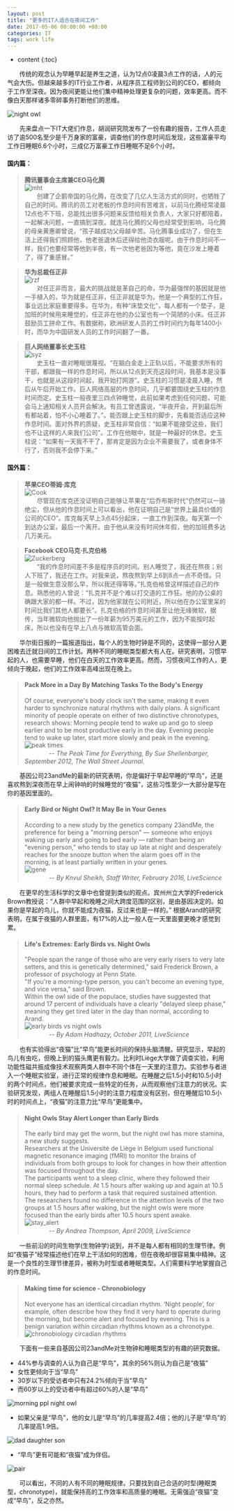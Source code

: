 ```yaml
---
layout: post
title: "更多的IT人适合在夜间工作"
date: 2017-05-06 00:00:00 +08:00
categories: IT
tags: work life 
---
```


* content
{:toc}

　　传统的观念认为早睡早起是养生之道，认为12点0凌晨3点工作的话，人的元气会大伤。但越来越多的IT行业工作者，从程序员工程师到公司的CEO，都倾向于工作至深夜。因为夜间更能让他们集中精神处理更复杂的问题，效率更高。而不像白天那样诸多零碎事务打断他们的思维。

![night owl](http://eastmanjian.cn/blog/images/chronobiology/night_owl.jpg)





　　先来盘点一下IT大佬们作息，胡润研究院发布了一份有趣的报告，工作人员走访了逾500名至少是千万身家的富豪，调查他们的作息时间后发现，这些富豪平均工作日睡眠6.6个小时，三成亿万富豪工作日睡眠不足6个小时。

#### 国内篇：

> **腾讯董事会主席兼CEO马化腾**  
> ![mht](http://eastmanjian.cn/blog/images/chronobiology/mht.png)  
>　　创建了企鹅帝国的马化腾，在改变了几亿人生活方式的同时，也牺牲了自己的时间。腾讯的员工对老板的作息时间有苦难言，以前马化腾经常凌晨12点也不下班，总能找出很多问题来反馈给相关负责人，大家只好都陪着，一起解决问题，一直搞到深夜。就连马化腾的父母也经常受到影响，马化腾的母亲黄惠卿曾说，“孩子越成功父母越辛苦。马化腾事业成功了，但在生活上还得我们照顾他，他老爸退休后还得给他烫衣服呢。由于作息时间不一样，我们也要经常等他到半夜，有一次他老爸因为等他，竟在沙发上睡着了，得了重感冒。”  
  
> **华为总裁任正非**  
> ![rzf](http://eastmanjian.cn/blog/images/chronobiology/rzf.png)  
>　　对任正非而言，最大的挑战就是革自己的命，华为最强悍的基因就是他一手植入的，华为就是任正非，任正非就是华为。他是一个典型的工作狂，事业远比家庭重要得多。在华为，有种“床垫文化”，每人都有一个垫子，是加班的时候用来睡觉的，任正非在他的办公室也有一个简陋的小床。任正非鼓励员工拼命工作。有数据称，欧洲研发人员的工作时间约为每年1400小时，而华为中国研发人员的工作时间翻了一番。  
  
> **巨人网络董事长史玉柱**  
> ![syz](http://eastmanjian.cn/blog/images/chronobiology/syz.png)  
>　　史玉柱一直对睡眠很蔑视。“在脑白金走上正轨以后，不能要求所有的干部，都跟我一样的作息时间，所以从12点到天亮这段时间，我基本是没事干，也就是从这段时间起，我开始打网游”。史玉柱的习惯是凌晨入睡，然后从午后开始工作。巨人网络高层的作息时间，几乎都要围绕史玉柱的作息时间而定。史玉柱一般夜里三四点钟睡觉，此前如果考虑到任何问题，可能会马上通知相关人员开会解决。有员工曾透露说，“半夜开会，开到最后所有都站着，怕不小心睡着了。”。能否跟上史玉柱的脚步，先看能否适应这种作息时间。面对外界的质疑，史玉柱非常自信：“如果不能接受这些，我们也不让这样的人来我们公司”。工作在他眼中，就是一种最好的休息。史玉柱说：“如果有一天我不干了，那肯定是因为企业不需要我了，或者身体不行了，否则我不会停下来。”  

#### 国外篇：

> **苹果CEO蒂姆·库克**  
> ![Cook](http://eastmanjian.cn/blog/images/chronobiology/Cook.png)  
>　　尽管现在库克还没证明自己能够让苹果在“后乔布斯时代”仍然可以一骑绝尘，但从他的作息时间上可以看出，他在证明自己是“世界上最具价值的公司的CEO”。库克每天早上3点45分起床，一直工作到深夜。每天第一个到达办公室，最后一个离开。由于他从来没有时间休年假，他的加班费多达几万美元。  

> **Facebook CEO马克·扎克伯格**  
> ![Zuckerberg](http://eastmanjian.cn/blog/images/chronobiology/Zuckerberg.png)  
>　　“我的作息时间差不多是程序员的时间。别人睡觉了，我还在熬夜；别人下班了，我还在工作。对我来说，熬夜熬到早上6到8点一点不奇怪。只是一般做生意没那么早，所以我还得等等。”扎克伯格曾这样描述自己的作息。熟悉他的人曾说：“扎克并不是个难以打交道的工作狂。他的办公桌的确跟大家的都一样。不过，因为他家就在公司附近，所以他在办公室里呆的时间比我们其他人都要长”。扎克伯格的作息时间甚至让他无缘微软，据传，当年微软向他抛出了一份年薪为95万美元的工作，因为不能按时起床，所以也没有在早上八点与微软高管会面。  


　　华尔街日报的一篇报道指出，每个人的生物时钟是不同的，这使得一部分人更困难去迁就日间的工作计划。两种不同的睡眠类型都大有人在。研究表明，习惯早起的人，也需要早睡，他们在白天的工作效率更高。然而，习惯夜间工作的人，更倾向于晚起，他们的工作效率高峰出现在晚上。

> #### Pack More in a Day By Matching Tasks To the Body's Energy  
> Of course, everyone's body clock isn't the same, making it even harder to synchronize natural rhythms with daily plans. A significant minority of people operate on either of two distinctive chronotypes, research shows: Morning people tend to wake up and go to sleep earlier and to be most productive early in the day. Evening people tend to wake up later, start more slowly and peak in the evening.  
> ![peak times](http://eastmanjian.cn/blog/images/chronobiology/peak_times.jpg)  
> 　　　　-- *The Peak Time for Everything, By Sue Shellenbarger, September 2012, The Wall Street Journal.*

　　基因公司23andMe的最新的研究表明，你是偏好于早起早睡的“早鸟”，还是喜欢熬到深夜而在早上闹钟响的时候睡觉的“夜猫”，这些习性至少一大部分是写在你的基因里面的。

> #### Early Bird or Night Owl? It May Be in Your Genes  
> According to a new study by the genetics company 23andMe, the preference for being a "morning person" — someone who enjoys waking up early and going to bed early — rather than being an "evening person," who tends to stay up late at night and desperately reaches for the snooze button when the alarm goes off in the morning, is at least partially written in your genes.  
> ![gene](http://eastmanjian.cn/blog/images/chronobiology/gene.png)  
> 　　　　-- *By Knvul Sheikh, Staff Writer, February 2016, LiveScience*

　　在更早的生活科学的文章中也曾提到类似的观点。宾州州立大学的Frederick Brown教授说：“人群中早起和晚睡之间大跨度范围的区别，是由基因决定的。如果你是早起的鸟儿，你就不能成为夜猫，反过来也是一样的。” 根据Arand的研究表明，在属于夜猫的人群里面，有17%的人比一般人在一天里面要更晚才感觉到累。

> #### Life's Extremes: Early Birds vs. Night Owls
> "People span the range of those who are very early risers to very late setters, and this is genetically determined," said Frederick Brown, a professor of psychology at Penn State.  
> "If you're a morning-type person, you can't become an evening type, and vice versa," said Brown.  
> Within the owl side of the populace, studies have suggested that around 17 percent of individuals have a clearly "delayed sleep phase," meaning they get tired later in the day than normal, according to Arand.  
> ![early birds vs night owls](http://eastmanjian.cn/blog/images/chronobiology/early_birds_vs_night_owls.jpg)  
> 　　　　-- *By Adam Hadhazy, October 2011, LiveScience*

　　也有实验得出“夜猫”比“早鸟”能更长时间的保持头脑清醒。研究显示，早起的鸟儿有虫吃，但晚上到的猫头鹰更有毅力。比利时Liège大学做了调查实验，利用功能性磁共振成像技术观察两类人群中不同个体在一天里的注意力。实验参与者进入一个睡眠实验室，进行正常的规律作息和睡眠。在睡醒之后1.5小时和10.5小时的两个时间点，他们被要求完成一些特定的任务，从而观察他们注意力的状况。实验研究发现，两组人在睡醒后1.5小时的注意力程度没有区别，但在睡醒后10.5小时的时间点上，“夜猫”的注意力比“早鸟”更能集中。

> #### Night Owls Stay Alert Longer than Early Birds  
> The early bird may get the worm, but the night owl has more stamina, a new study suggests.  
> Researchers at the Université de Liège in Belgium used functional magnetic resonance imaging (fMRI) to monitor the brains of individuals from both groups to look for changes in how their attention was focused throughout the day.  
> The participants went to a sleep clinic, where they followed their normal sleep schedule. At 1.5 hours after waking up and again at 10.5 hours, they had to perform a task that required sustained attention.  
> The researchers found no difference in the attention levels of the two groups at 1.5 hours after waking, but the night owls were more focused than the early birds after 10.5 hours spent awake.  
> ![stay_alert](http://eastmanjian.cn/blog/images/chronobiology/stay_alert.jpg)  
> 　　　　-- *By Andrea Thompson, April 2009, LiveScience*

　　一些前沿的时间生物学(生物钟学)说到，并不是每人都有相同的生理节律。例如“夜猫子”经常描述他们在早上干活如何的困难，但在夜晚却很容易集中精神。这是一个良性的生理节律差异，被称为时型或者睡眠类型。人们需要科学地掌握自己的作息时间。

> #### Making time for science - Chronobiology  
> Not everyone has an identical circadian rhythm. ‘Night people’, for example, often describe how they find it very hard to operate during the morning, but become alert and focused by evening. This is a benign variation within circadian rhythms known as a chronotype.
> ![chronobiology circadian rhythms](http://eastmanjian.cn/blog/images/chronobiology/chronobiology-circadian-rhythms.jpg)

　　下面有一些来自基因公司23andMe对生物钟和睡眠类型的有趣的研究数据。

* 44%参与调查的人认为自己是“早鸟”，其余的56%则认为自己是“夜猫”
* 女性更倾向于当“早鸟”
* 30岁以下的受访者中只有24.2%倾向于当“早鸟”
* 而60岁以上的受访者中有超过60%的人是“早鸟”

![morning ppl night owl](http://eastmanjian.cn/blog/images/chronobiology/morning_ppl_night_owl_44_56.png)

* 如果父亲是“早鸟”，他的女儿是“早鸟”的几率提高2.4倍；他的儿子是“早鸟”的几率提高1.9倍。

![dad daughter son](http://eastmanjian.cn/blog/images/chronobiology/dad_daughter_son.png)

* “早鸟”更有可能和“夜猫”成为伴侣。

![pair](http://eastmanjian.cn/blog/images/chronobiology/pair.png)

　　可以看出，不同的人有不同的睡眠规律。只要找到自己合适的时型(睡眠类型，chronotype)，就能保持高的工作效率和高质量的睡眠。无需强迫“夜猫”变成“早鸟”，反之亦然。

